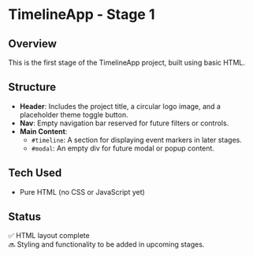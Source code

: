 # TimelineApp - Stage 1

## Overview
This is the first stage of the TimelineApp project, built using basic HTML.

## Structure
- **Header**: Includes the project title, a circular logo image, and a placeholder theme toggle button.
- **Nav**: Empty navigation bar reserved for future filters or controls.
- **Main Content**:
  - `#timeline`: A section for displaying event markers in later stages.
  - `#modal`: An empty div for future modal or popup content.

## Tech Used
- Pure HTML (no CSS or JavaScript yet)

## Status
✅ HTML layout complete  
🔜 Styling and functionality to be added in upcoming stages.
